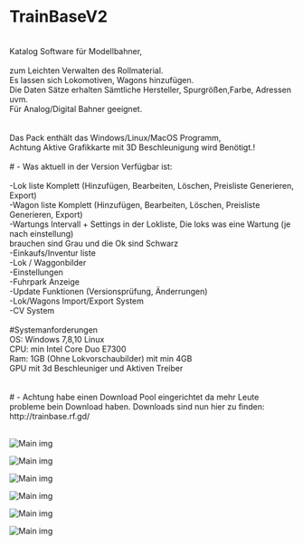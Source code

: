 # TrainBaseV2<br>
<br>
Katalog Software für Modellbahner,<br>
<br>
zum Leichten Verwalten des Rollmaterial.<br>
Es lassen sich Lokomotiven, Wagons hinzufügen.<br>
Die Daten Sätze erhalten Sämtliche Hersteller, Spurgrößen,Farbe, Adressen uvm.<br>
Für Analog/Digital Bahner geeignet.<br>
<br>
<br>
Das Pack enthält das Windows/Linux/MacOS Programm,<br>
Achtung Aktive Grafikkarte mit 3D Beschleunigung wird Benötigt.!<br>
<br>
# - Was aktuell in der Version Verfügbar ist:<br>
<br>
-Lok liste Komplett (Hinzufügen, Bearbeiten, Löschen, Preisliste Generieren, Export)<br>
-Wagon liste Komplett (Hinzufügen, Bearbeiten, Löschen, Preisliste Generieren, Export)<br>
-Wartungs Intervall + Settings in der Lokliste, Die loks was eine Wartung (je nach einstellung)<br>
 brauchen sind Grau und die Ok sind Schwarz<br>
-Einkaufs/Inventur liste <br>
-Lok / Waggonbilder<br>
-Einstellungen<br>
-Fuhrpark Anzeige<br>
-Update Funktionen (Versionsprüfung, Änderrungen)<br>
-Lok/Wagons Import/Export System<br>
-CV System<br><br>
#Systemanforderungen<br>
OS: Windows 7,8,10 Linux <br>
CPU: min Intel Core Duo E7300<br>
Ram: 1GB (Ohne Lokvorschaubilder) mit min 4GB<br>
GPU mit 3d Beschleuniger und Aktiven Treiber<br>
<br><br>
# - Achtung habe einen Download Pool eingerichtet
da mehr Leute probleme bein Download haben.
Downloads sind nun hier zu finden:
http://trainbase.rf.gd/
<br><br>

![Main img](https://scontent-frx5-1.xx.fbcdn.net/v/t1.0-9/61262594_2317647478556849_2819487240588099584_o.jpg?_nc_cat=105&_nc_ht=scontent-frx5-1.xx&oh=e0cbad9c0a8104c07335a92cce3cfbb7&oe=5D99D460)

![Main img](https://scontent-frx5-1.xx.fbcdn.net/v/t1.0-9/61566012_2317647501890180_6213353522960793600_o.jpg?_nc_cat=108&_nc_ht=scontent-frx5-1.xx&oh=9649a8c9d50e632912ba82443290afd8&oe=5D9C955C)

![Main img](https://scontent-frx5-1.xx.fbcdn.net/v/t1.0-9/61437724_2317647421890188_2222965078297149440_o.jpg?_nc_cat=110&_nc_ht=scontent-frx5-1.xx&oh=a79080ac69f28f326837823f41c390ee&oe=5D9A0B58)

![Main img](https://scontent-frx5-1.xx.fbcdn.net/v/t1.0-9/61638068_2317647285223535_8979779951595094016_o.jpg?_nc_cat=110&_nc_ht=scontent-frx5-1.xx&oh=33afa18f875aa7ae57e61dc422a6ed4e&oe=5D8B44A8)

![Main img](https://scontent-frx5-1.xx.fbcdn.net/v/t1.0-9/61189154_2317647258556871_8460312448941948928_o.jpg?_nc_cat=101&_nc_ht=scontent-frx5-1.xx&oh=95827d084e97978617ca991417fe248f&oe=5D94AD0B)

![Main img](https://scontent-frx5-1.xx.fbcdn.net/v/t1.0-9/61360197_2317647308556866_326658440686469120_o.jpg?_nc_cat=111&_nc_ht=scontent-frx5-1.xx&oh=a715e166b3e6aa11f0d1dfd4fd3374a2&oe=5D512F89)

